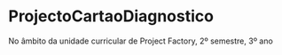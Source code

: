 # ProjectoCartaoDiagnostico
No âmbito da unidade curricular de Project Factory, 2º semestre, 3º ano
